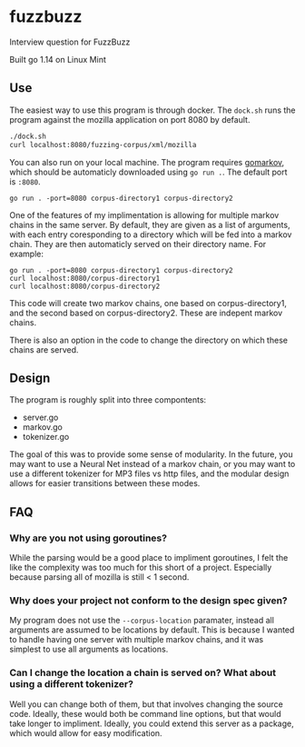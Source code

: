 # fuzzbuzz
Interview question for FuzzBuzz

Built go 1.14 on Linux Mint

## Use
The easiest way to use this program is through docker. The `dock.sh` runs the program against the mozilla application on port 8080 by default.
```bash
./dock.sh
curl localhost:8080/fuzzing-corpus/xml/mozilla
```

You can also run on your local machine. The program requires [gomarkov](https://github.com/mb-14/gomarkov), which should be automaticly downloaded using `go run .`. The default port is `:8080`.
```golang
go run . -port=8080 corpus-directory1 corpus-directory2
```


One of the features of my implimentation is allowing for multiple markov chains in the same server. By default, they are given as a list of arguments, with each entry coresponding to a directory which will be fed into a markov chain. They are then automaticly served on their directory name. For example:
```golang
go run . -port=8080 corpus-directory1 corpus-directory2
curl localhost:8080/corpus-directory1
curl localhost:8080/corpus-directory2
```
This code will create two markov chains, one based on corpus-directory1, and the second based on corpus-directory2. These are indepent markov chains.

There is also an option in the code to change the directory on which these chains are served.

## Design
The program is roughly split into three compontents:
- server.go
- markov.go
- tokenizer.go

The goal of this was to provide some sense of modularity. In the future, you may want to use a Neural Net instead of a markov chain, or you may want to use a different tokenizer for MP3 files vs http files, and the modular design allows for easier transitions between these modes.

## FAQ

### Why are you not using goroutines?
While the parsing would be a good place to impliment goroutines, I felt the like the complexity was too much for this short of a project. Especially because parsing all of mozilla is still < 1 second.

### Why does your project not conform to the design spec given?
My program does not use the `--corpus-location` paramater, instead all arguments are assumed to be locations by default. This is because I wanted to handle having one server with multiple markov chains, and it was simplest to use all arguments as locations.

### Can I change the location a chain is served on? What about using a different tokenizer?
Well you can change both of them, but that involves changing the source code. Ideally, these would both be command line options, but that would take longer to impliment. Ideally, you could extend this server as a package, which would allow for easy modification.
